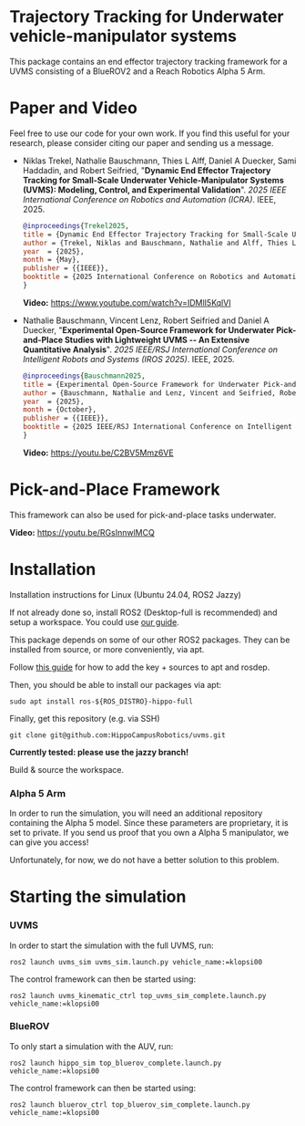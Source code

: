 # Trajectory Tracking for Underwater vehicle-manipulator systems

This package contains an end effector trajectory tracking framework for a UVMS consisting of a BlueROV2 and a Reach Robotics Alpha 5 Arm.


# Paper and Video

Feel free to use our code for your own work.
If you find this useful for your research, please consider citing our paper and sending us a message.


* Niklas Trekel, Nathalie Bauschmann, Thies L Alff, Daniel A Duecker, Sami Haddadin, and Robert Seifried, "**Dynamic End Effector Trajectory Tracking for Small-Scale Underwater Vehicle-Manipulator Systems (UVMS): Modeling, Control, and Experimental Validation**". *2025 IEEE International Conference on Robotics and Automation (ICRA)*. IEEE, 2025. 
  ```bibtex
  @inproceedings{Trekel2025,
  title = {Dynamic End Effector Trajectory Tracking for Small-Scale Underwater Vehicle-Manipulator Systems (UVMS): Modeling, Control, and Experimental Validation},  
  author = {Trekel, Niklas and Bauschmann, Nathalie and Alff, Thies L and Duecker, Daniel A and Haddadin, Sami and Seifried, Robert},  
  year  = {2025},
  month = {May},
  publisher = {{IEEE}},
  booktitle = {2025 International Conference on Robotics and Automation (ICRA)}
  }
  ```
  **Video:** https://www.youtube.com/watch?v=IDMlI5KqlVI

* Nathalie Bauschmann, Vincent Lenz, Robert Seifried and Daniel A Duecker, "**Experimental Open-Source Framework for Underwater Pick-and-Place Studies with Lightweight UVMS -- An Extensive Quantitative Analysis**". *2025 IEEE/RSJ International Conference on Intelligent Robots and Systems (IROS 2025)*. IEEE, 2025. 
  ```bibtex
  @inproceedings{Bauschmann2025,
  title = {Experimental Open-Source Framework for Underwater Pick-and-Place Studies with Lightweight UVMS -- An Extensive Quantitative Analysis},  
  author = {Bauschmann, Nathalie and Lenz, Vincent and Seifried, Robert and Duecker, Daniel A},  
  year  = {2025},
  month = {October},
  publisher = {{IEEE}},
  booktitle = {2025 IEEE/RSJ International Conference on Intelligent Robots and Systems (IROS)}
  }
  ```
  **Video:** https://youtu.be/C2BV5Mmz6VE

# Pick-and-Place Framework

This framework can also be used for pick-and-place tasks underwater.

**Video:** https://youtu.be/RGsInnwlMCQ

# Installation

Installation instructions for Linux (Ubuntu 24.04, ROS2 Jazzy)




If not already done so, install ROS2 (Desktop-full is recommended) and setup a workspace.
You could use [our guide](https://hippocampusrobotics.github.io/docs/contents/getting_started/ros_installation.html). 


This package depends on some of our other ROS2 packages.
They can be installed from source, or more conveniently, via apt.

Follow [this guide](https://hippocampusrobotics.github.io/docs/contents/getting_started/pre-built_packages.html) for how to add the key + sources to apt and rosdep.

Then, you should be able to install our packages via apt:
```shell script
sudo apt install ros-${ROS_DISTRO}-hippo-full
```

Finally, get this repository (e.g. via SSH)
```shell script
git clone git@github.com:HippoCampusRobotics/uvms.git
```

**Currently tested: please use the jazzy branch!**

Build & source the workspace.


### Alpha 5 Arm

In order to run the simulation, you will need an additional repository containing the Alpha 5 model. Since these parameters are proprietary, it is set to private. 
If you send us proof that you own a Alpha 5 manipulator, we can give you access!

Unfortunately, for now, we do not have a better solution to this problem.



# Starting the simulation


### UVMS

In order to start the simulation with the full UVMS, run:
```
ros2 launch uvms_sim uvms_sim.launch.py vehicle_name:=klopsi00
```
The control framework can then be started using:
```
ros2 launch uvms_kinematic_ctrl top_uvms_sim_complete.launch.py vehicle_name:=klopsi00
```

### BlueROV
To only start a simulation with the AUV, run:
```
ros2 launch hippo_sim top_bluerov_complete.launch.py vehicle_name:=klopsi00
```
The control framework can then be started using:
```
ros2 launch bluerov_ctrl top_bluerov_sim_complete.launch.py vehicle_name:=klopsi00
```
